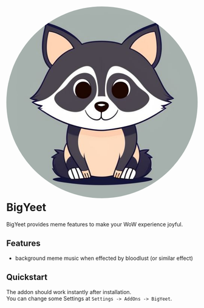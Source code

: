 # <img src="icon.jpg" alt="Icon" style="border-radius: 50%;">BigYeet
BigYeet provides meme features to make your WoW experience joyful.

## Features

- background meme music when effected by bloodlust (or similar effect)

## Quickstart

The addon should work instantly after installation.  
You can change some Settings at `Settings -> AddOns -> BigYeet`.  
